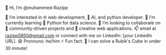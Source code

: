 👋 Hi, I’m @muhammed-Razipp

👀 I’m interested in 🌐 web development, 🤖 AI, and python developer.
🌱 I’m currently learning  🐍 Python for data science.
💞️ I’m looking to collaborate on 🤝 community-driven projects and 🎨 creative web applications.
📫  email at razipp5850@gmail.com or connect with me on LinkedIn: [your LinkedIn URL].
😄 Pronouns: he/him
⚡ Fun fact: 🎉 I can solve a Rubik's Cube in under 30 minute!


<!---
muhammed-Razipp/muhammed-Razipp is a ✨ special ✨ repository because its `README.md` (this file) appears on your GitHub profile.
You can click the Preview link to take a look at your changes.
--->
